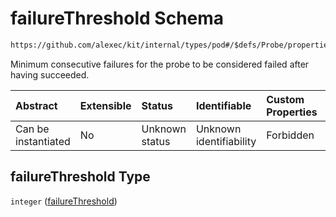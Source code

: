 # failureThreshold Schema

```txt
https://github.com/alexec/kit/internal/types/pod#/$defs/Probe/properties/failureThreshold
```

Minimum consecutive failures for the probe to be considered failed after having succeeded.

| Abstract            | Extensible | Status         | Identifiable            | Custom Properties | Additional Properties | Access Restrictions | Defined In                                                            |
| :------------------ | :--------- | :------------- | :---------------------- | :---------------- | :-------------------- | :------------------ | :-------------------------------------------------------------------- |
| Can be instantiated | No         | Unknown status | Unknown identifiability | Forbidden         | Allowed               | none                | [pod.schema.json\*](../../out/pod.schema.json "open original schema") |

## failureThreshold Type

`integer` ([failureThreshold](pod-defs-probe-properties-failurethreshold.md))
